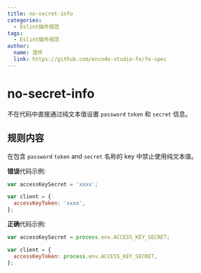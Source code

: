 ```yaml
---
title: no-secret-info
categories:
  - Eslint插件规范
tags:
  - Eslint插件规范
author:
  name: 澄怀
  link: https://github.com/encode-studio-fe/fe-spec
---
```


# no-secret-info

不在代码中直接通过纯文本值设置 `password` `token` 和 `secret` 信息。

## 规则内容

在包含 `password` `token` and `secret` 名称的 key 中禁止使用纯文本值。

**错误**代码示例:

```js
var accessKeySecret = 'xxxx';

var client = {
  accessKeyToken: 'xxxx',
};
```

**正确**代码示例:

```js
var accessKeySecret = process.env.ACCESS_KEY_SECRET;

var client = {
  accessKeyToken: process.env.ACCESS_KEY_SECRET,
};
```
